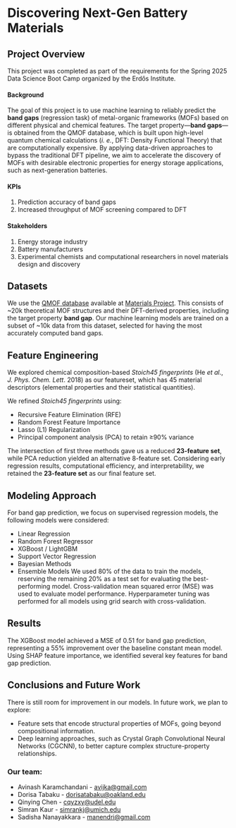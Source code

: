 # Discovering Next-Gen Battery Materials

## Project Overview
This project was completed as part of the requirements for the Spring 2025 Data Science Boot Camp organized by the Erdős Institute.

#### Background
The goal of this project is to use machine learning to reliably predict the **band gaps** (regression task) of metal-organic frameworks (MOFs) based on different physical and chemical features. The target property—**band gaps**—is obtained from the QMOF database, which is built upon high-level quantum chemical calculations (_i. e._, DFT: Density Functional Theory) that are computationally expensive. By applying data-driven approaches to bypass the traditional DFT pipeline, we aim to accelerate the discovery of MOFs with desirable electronic properties for energy storage applications, such as next-generation batteries.

#### KPIs
1. Prediction accuracy of band gaps
2. Increased throughput of MOF screening compared to DFT
#### Stakeholders
1. Energy storage industry 
2. Battery manufacturers
3. Experimental chemists and computational researchers in novel materials design and discovery
## Datasets
We use the [QMOF database](https://www.nature.com/articles/s41524-022-00796-6#data-availability) available at [Materials Project](https://materialsproject.org/mofs). This consists of ~20k theoretical MOF structures and their DFT-derived properties, including the target property **band gap**. Our machine learning models are trained on a subset of ~10k data from this dataset, selected for having the most accurately computed band gaps.
## Feature Engineering
We explored chemical composition-based _Stoich45 fingerprints_ (He _et al_., _J. Phys. Chem. Lett_. 2018) as our featureset, which has 45 material descriptors (elemental properties and their statistical quantities). 

We refined _Stoich45 fingerprints_ using:
* Recursive Feature Elimination (RFE)
* Random Forest Feature Importance
* Lasso (L1) Regularization
* Principal component analysis (PCA) to retain ≥90% variance

The intersection of first three methods gave us a reduced **23-feature set**, while PCA reduction yielded an alternative 8-feature set. Considering early regression results, computational efficiency, and interpretability, we retained the **23-feature set** as our final feature set.

## Modeling Approach
For band gap prediction, we focus on supervised regression models, the following models were considered:

*	Linear Regression
*	Random Forest Regressor
*	XGBoost / LightGBM
*	Support Vector Regression
*	Bayesian Methods
*	Ensemble Models
We used 80% of the data to train the models, reserving the remaining 20% as a test set for evaluating the best-performing model. Cross-validation mean squared error (MSE) was used to evaluate model performance. Hyperparameter tuning was performed for all models using grid search with cross-validation.

## Results
The XGBoost model achieved a MSE of 0.51 for band gap prediction, representing a 55% improvement over the baseline constant mean model. Using SHAP feature importance, we identified several key features for band gap prediction.
## Conclusions and Future Work
There is still room for improvement in our models. In future work, we plan to explore:
* Feature sets that encode structural properties of MOFs, going beyond compositional information.
* Deep learning approaches, such as Crystal Graph Convolutional Neural Networks (CGCNN), to better capture complex structure-property relationships.

### Our team:

* Avinash Karamchandani - [avijka@gmail.com](https://www.linkedin.com/in/avinash-k-055865347/)
* Dorisa Tabaku - [dorisatabaku@oakland.edu](https://www.linkedin.com/in/dorisa-tabaku92/)
* Qinying Chen - [cqyzxy@udel.edu](https://www.linkedin.com/in/qinying-chen/)
* Simran Kaur - [simrankj@umich.edu](https://www.linkedin.com/in/simran-kaur22/)
* Sadisha Nanayakkara - [manendri@gmail.com](https://www.linkedin.com/in/sadisha-nanayakkara/)
